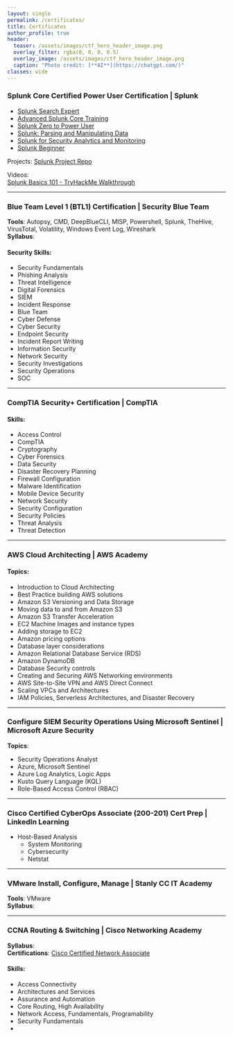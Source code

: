 ```yaml
---
layout: single
permalink: /certificates/
title: Certificates
author_profile: true
header:
  teaser: /assets/images/ctf_hero_header_image.png
  overlay_filter: rgba(0, 0, 0, 0.5)
  overlay_image: /assets/images/ctf_hero_header_image.png
  caption: "Photo credit: [**AI**](https://chatgpt.com/)"
classes: wide
---
```


### Splunk Core Certified Power User Certification | Splunk [<i class="fas fa-link" aria-hidden="true"></i>](https://www.credly.com/badges/503873d1-c0bb-4f5d-b32e-593bdee4ad46/public_url)

- [Splunk Search Expert](/assets/images/badges/splunk-search-expert.PNG)
- [Advanced Splunk Core Training](/assets/docs/certificates/splunk-advanced-core.png)
- [Splunk Zero to Power User](/assets/images/badges/splunk-zero.PNG)
- [Splunk: Parsing and Manipulating Data](/assets/images/badges/advanced-splunk)
- [Splunk for Security Analytics and Monitoring](/assets/images/badges/splunk-security-analytics.PNG)
- [Splunk Beginner](/assets/images/badges/splunk-beginner.jpg)

Projects: [Splunk Project Repo](https://github.com/Nisha318/Splunk-Projects)

Videos:  
[Splunk Basics 101 - TryHackMe Walkthrough](https://youtu.be/zyaof9kP54I)

---

### Blue Team Level 1 (BTL1) Certification | Security Blue Team [<i class="fas fa-link" aria-hidden="true"></i>](https://www.credly.com/badges/a6eb0903-aaf5-40d8-80bb-e636fbc069fe/public_url)

**Tools**: Autopsy, CMD, DeepBlueCLI, MISP, Powershell, Splunk, TheHive, VirusTotal, Volatility, Windows Event Log, Wireshark  
**Syllabus**: [<i class="fas fa-paperclip"></i>](https://d2y9h8w1ydnujs.cloudfront.net/BTL1Syllabus.pdf)

#### Security Skills:
- Security Fundamentals
- Phishing Analysis
- Threat Intelligence
- Digital Forensics
- SIEM
- Incident Response
- Blue Team
- Cyber Defense
- Cyber Security
- Endpoint Security
- Incident Report Writing
- Information Security
- Network Security
- Security Investigations
- Security Operations
- SOC

---

### CompTIA Security+ Certification | CompTIA [<i class="fas fa-link" aria-hidden="true"></i>](https://www.credly.com/badges/b318bd77-23fc-4029-b336-267f20d69d23/public_url)

#### Skills:
- Access Control
- CompTIA
- Cryptography
- Cyber Forensics
- Data Security
- Disaster Recovery Planning
- Firewall Configuration
- Malware Identification
- Mobile Device Security
- Network Security
- Security Configuration
- Security Policies
- Threat Analysis
- Threat Detection

---

### AWS Cloud Architecting | AWS Academy [<i class="fas fa-link" aria-hidden="true"></i>](https://www.credly.com/badges/73ff0705-60e5-4846-ac27-88e1be2a09d2/public_url)

#### Topics:
- Introduction to Cloud Architecting
- Best Practice building AWS solutions
- Amazon S3 Versioning and Data Storage
- Moving data to and from Amazon S3
- Amazon S3 Transfer Acceleration
- EC2 Machine Images and instance types
- Adding storage to EC2
- Amazon pricing options
- Database layer considerations
- Amazon Relational Database Service (RDS)
- Amazon DynamoDB
- Database Security controls
- Creating and Securing AWS Networking environments
- AWS Site-to-Site VPN and AWS Direct Connect
- Scaling VPCs and Architectures
- IAM Policies, Serverless Architectures, and Disaster Recovery

---

### Configure SIEM Security Operations Using Microsoft Sentinel | Microsoft Azure Security [<i class="fas fa-link" aria-hidden="true"></i>](https://learn.microsoft.com/api/credentials/share/en-us/NishaPrudhomme-6229/2167EF37DF02B061?sharingId=7EF06CE6B9CD4BD3)

**Topics**:
- Security Operations Analyst
- Azure, Microsoft Sentinel
- Azure Log Analytics, Logic Apps
- Kusto Query Language (KQL)
- Role-Based Access Control (RBAC)

---

### Cisco Certified CyberOps Associate (200-201) Cert Prep | LinkedIn Learning [<i class="fas fa-link" aria-hidden="true"></i>](https://www.linkedin.com/learning/paths/cyberops-associate-prepare-for-the-cisco-cybersecurity-operations-fundamentals-200-201-cbrops-exam?trk=learning-serp_learning-search-card_search-card&upsellOrderOrigin=default_guest_learning)

- Host-Based Analysis [<i class="fas fa-paperclip"></i>](../assets/docs/certificates/CertificateOfCompletion_Cisco%20Certified%20CyberOps%20Associate%20200201%20Cert%20Prep%203%20HostBased%20Analysis.pdf)
  - System Monitoring
  - Cybersecurity
  - Netstat

---

### VMware Install, Configure, Manage | Stanly CC IT Academy [<i class="fas fa-link" aria-hidden="true"></i>](/assets/docs/certificates/VMWare%20-%20ICM.pdf)

**Tools**: VMware  
**Syllabus**: [<i class="fas fa-paperclip"></i>](/assets/docs/certificates/vmware-icm-syllabus.pdf)

---

### CCNA Routing & Switching | Cisco Networking Academy

**Syllabus**: [<i class="fas fa-paperclip"></i>](#)  
**Certifications**: [Cisco Certified Network Associate](https://www.credly.com/badges/733921d5-18ed-45bc-a464-973674e77728/public_url)

#### Skills:
- Access Connectivity
- Architectures and Services
- Assurance and Automation
- Core Routing, High Availability
- Network Access, Fundamentals, Programability
- Security Fundamentals
-
